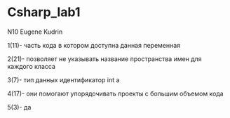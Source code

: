 # Csharp_lab1
N10   Eugene Kudrin

1(11)- часть кода в котором доступна данная переменная

2(21)- позволяет не указывать название пространства имен для каждого класса

3(7)- тип данных идентификатор   int a

4(17)- они помогают упорядочивать проекты с большим объемом кода

5(3)- да
